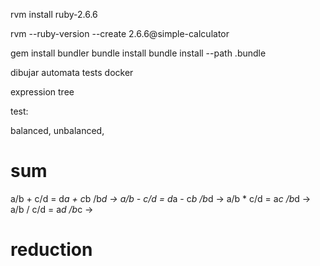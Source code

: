 rvm install ruby-2.6.6

rvm --ruby-version --create 2.6.6@simple-calculator

gem install bundler
bundle install
bundle install --path .bundle

dibujar automata
tests
docker

expression tree

test:

balanced, unbalanced,



# sum

a/b + c/d =  d*a + c*b /b*d ->
a/b - c/d =  d*a - c*b /b*d -> 
a/b * c/d =  a*c /b*d ->
a/b / c/d =  a*d /b*c ->

# reduction
